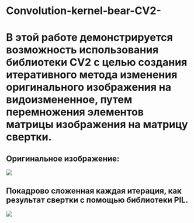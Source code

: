 # Convolution-kernel-bear-CV2-
# В этой работе демонстрируется возможность использования библиотеки CV2 с целью создания итеративного метода изменения оригинального изображения на видоизмененное, путем перемножения элементов матрицы изображения на матрицу свертки.
## Оригинальное изображение:
![](https://github.com/ZeroIsntNull/Convolution-kernel-bear-CV2-/blob/master/orig.jpeg)
## Покадрово сложенная каждая итерация, как результат свертки с помощью библиотеки PIL.
![](https://github.com/ZeroIsntNull/Convolution-kernel-bear-CV2-/blob/master/bear_gif.gif)
